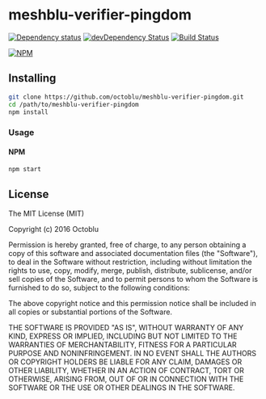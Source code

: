 # meshblu-verifier-pingdom

[![Dependency status](http://img.shields.io/david/octoblu/meshblu-verifier-pingdom.svg?style=flat)](https://david-dm.org/octoblu/meshblu-verifier-pingdom)
[![devDependency Status](http://img.shields.io/david/dev/octoblu/meshblu-verifier-pingdom.svg?style=flat)](https://david-dm.org/octoblu/meshblu-verifier-pingdom#info=devDependencies)
[![Build Status](http://img.shields.io/travis/octoblu/meshblu-verifier-pingdom.svg?style=flat)](https://travis-ci.org/octoblu/meshblu-verifier-pingdom)

[![NPM](https://nodei.co/npm/meshblu-verifier-pingdom.svg?style=flat)](https://npmjs.org/package/meshblu-verifier-pingdom)

## Installing

```bash
git clone https://github.com/octoblu/meshblu-verifier-pingdom.git
cd /path/to/meshblu-verifier-pingdom
npm install
```

### Usage

#### NPM

```javascript
npm start
```

## License

The MIT License (MIT)

Copyright (c) 2016 Octoblu

Permission is hereby granted, free of charge, to any person obtaining a copy
of this software and associated documentation files (the "Software"), to deal
in the Software without restriction, including without limitation the rights
to use, copy, modify, merge, publish, distribute, sublicense, and/or sell
copies of the Software, and to permit persons to whom the Software is
furnished to do so, subject to the following conditions:

The above copyright notice and this permission notice shall be included in all
copies or substantial portions of the Software.

THE SOFTWARE IS PROVIDED "AS IS", WITHOUT WARRANTY OF ANY KIND, EXPRESS OR
IMPLIED, INCLUDING BUT NOT LIMITED TO THE WARRANTIES OF MERCHANTABILITY,
FITNESS FOR A PARTICULAR PURPOSE AND NONINFRINGEMENT. IN NO EVENT SHALL THE
AUTHORS OR COPYRIGHT HOLDERS BE LIABLE FOR ANY CLAIM, DAMAGES OR OTHER
LIABILITY, WHETHER IN AN ACTION OF CONTRACT, TORT OR OTHERWISE, ARISING FROM,
OUT OF OR IN CONNECTION WITH THE SOFTWARE OR THE USE OR OTHER DEALINGS IN THE
SOFTWARE.

